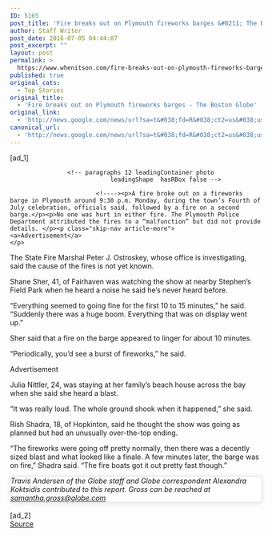 ```yaml
---
ID: 5165
post_title: 'Fire breaks out on Plymouth fireworks barges &#8211; The Boston Globe'
author: Staff Writer
post_date: 2016-07-05 04:44:07
post_excerpt: ""
layout: post
permalink: >
  https://www.whenitson.com/fire-breaks-out-on-plymouth-fireworks-barges-the-boston-globe/
published: true
original_cats:
  - Top Stories
original_title:
  - 'Fire breaks out on Plymouth fireworks barges - The Boston Globe'
original_link:
  - 'http://news.google.com/news/url?sa=t&#038;fd=R&#038;ct2=us&#038;usg=AFQjCNHTc0VJoEIB5eRNVrfHdVwpCqIq7g&#038;clid=c3a7d30bb8a4878e06b80cf16b898331&#038;cid=52779149543939&#038;ei=FDt7V-jgDIKNhQHyl7fADg&#038;url=https://www.bostonglobe.com/metro/2016/07/04/fire-breaks-out-plymouth-fireworks-barge/bcky1gdkrWstvsbMYBM0xM/story.html'
canonical_url:
  - 'http://news.google.com/news/url?sa=t&#038;fd=R&#038;ct2=us&#038;usg=AFQjCNHTc0VJoEIB5eRNVrfHdVwpCqIq7g&#038;clid=c3a7d30bb8a4878e06b80cf16b898331&#038;cid=52779149543939&#038;ei=FDt7V-jgDIKNhQHyl7fADg&#038;url=https://www.bostonglobe.com/metro/2016/07/04/fire-breaks-out-plymouth-fireworks-barge/bcky1gdkrWstvsbMYBM0xM/story.html'
---
```

 [ad_1]
<br><div itemprop="articleBody" readability="75.329830706363">
				<!-- leading video or graphic -->
				<!-- inside story_update.jpt -->
<!-- In Story Photo or Graphic Section -->
					<!-- paragraphs 12 leadingContainer photo
								leadingShape  hasRBox false -->

							<!----><p>A fire broke out on a fireworks barge in Plymouth around 9:30 p.m. Monday, during the town’s Fourth of July celebration, officials said, followed by a fire on a second barge.</p><p>No one was hurt in either fire. The Plymouth Police Department attributed the fires to a “malfunction” but did not provide details. </p><p class="skip-nav article-more">
	<a>Advertisement</a>
	</p>

  <a id="skip-target1"/>

<p>The State Fire Marshal Peter J. Ostroskey, whose office is investigating, said the cause of the fires is not yet known. </p><p>Shane Sher, 41, of Fairhaven was watching the show at nearby Stephen’s Field Park when he heard a noise he said he’s never heard before.</p><p>“Everything seemed to going fine for the first 10 to 15 minutes,” he said. “Suddenly there was a huge boom. Everything that was on display went up.”</p><!-- total:0 -->

<p>Sher said that a fire on the barge appeared to linger for about 10 minutes. </p><p>“Periodically, you’d see a burst of fireworks,” he said. </p><!--  working ad -->
<p class="skip-nav article-more">
	<a>Advertisement</a>
	<!-- <a href="#skip-target2">Continue reading below</a> -->
</p>
<!-- adLayerPath: /Boston/Production/BostonGlobe.com/WebPages/Homepage/homepage.ad-layer.story-asset.dwp -->
  <a id="skip-target2"/>

<p>Julia Nittler, 24, was staying at her family’s beach house across the bay when she said she heard a blast. </p><p>“It was really loud. The whole ground shook when it happened,” she said. </p><p>Rish Shadra, 18, of Hopkinton, said he thought the show was going as planned but had an unusually over-the-top ending.</p><p>“The fireworks were going off pretty normally, then there was a decently sized blast and what looked like a finale. A few minutes later, the barge was on fire,” Shadra said. “The fire boats got it out pretty fast though.”</p><blockquote class="instagram-media" data-instgrm-captioned="" data-instgrm-version="7" style=" background:#FFF; border:0; border-radius:3px; box-shadow:0 0 1px 0 rgba(0,0,0,0.5),0 1px 10px 0 rgba(0,0,0,0.15); margin: 1px; max-width:658px; padding:0; width:99.375%; width:-webkit-calc(100% - 2px); width:calc(100% - 2px);" readability="-11.822834645669"/> <!----><i>Travis Andersen of the Globe staff and Globe correspondent Alexandra Koktsidis contributed to this report. Gross can be reached at <a class="a" href="mailto:samantha.gross@globe.com">samantha.gross@globe.com</a></i><!-- inside story_update.jpt -->
</div>
<br>[ad_2]
<br><a href="http://news.google.com/news/url?sa=t&#038;fd=R&#038;ct2=us&#038;usg=AFQjCNHTc0VJoEIB5eRNVrfHdVwpCqIq7g&#038;clid=c3a7d30bb8a4878e06b80cf16b898331&#038;cid=52779149543939&#038;ei=FDt7V-jgDIKNhQHyl7fADg&#038;url=https://www.bostonglobe.com/metro/2016/07/04/fire-breaks-out-plymouth-fireworks-barge/bcky1gdkrWstvsbMYBM0xM/story.html">Source </a>